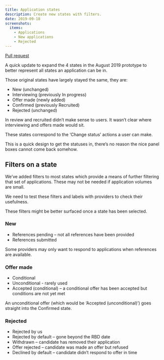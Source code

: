 ```yaml
---
title: Application states
description: Create new states with filters.
date: 2019-09-18
screenshots:
  items:
    - Applications
    - New applications
    - Rejected
---
```


[Pull request](https://github.com/DFE-Digital/manage-teacher-training-applications-prototype/pull/2)

A quick update to expand the 4 states in the August 2019 prototype to better represent all states an application can be in.

Those original states have largely stayed the same, they are:

- New (unchanged)
- Interviewing (previously In progress)
- Offer made (newly added)
- Confirmed (previously Recruited)
- Rejected (unchanged)

In review and recruited didn’t make sense to users. It wasn’t clear where interviewing and offers made would sit.

These states correspond to the ‘Change status’ actions a user can make.

This is a quick design to get the statuses in, there’s no reason the nice panel boxes cannot come back somehow.

## Filters on a state

We’ve added filters to most states which provide a means of further filtering that set of applications. These may not be needed if application volumes are small.

We need to test these filters and labels with providers to check their usefulness.

These filters might be better surfaced once a state has been selected.

### New

- References pending – not all references have been provided
- References submitted

Some providers may only want to respond to applications when references are available.

### Offer made

- Conditional
- Unconditional - rarely used
- Accepted (conditional) – a conditional offer has been accepted but conditions are not yet met

An unconditional offer (which would be ‘Accepted (unconditional)’) goes straight into the Confirmed state.

### Rejected

- Rejected by us
- Rejected by default – gone beyond the RBD date
- Withdrawn – candidate has removed their application
- Offer rejected – candidate was made an offer but refused
- Declined by default – candidate didn’t respond to offer in time
